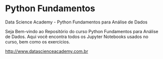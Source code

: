 # Python Fundamentos
Data Science Academy - Python Fundamentos para Análise de Dados

Seja Bem-vindo ao Repositório do curso Python Fundamentos para Análise de Dados. Aqui você encontra todos os Jupyter Notebooks usados no curso, bem como os exercícios.

http://www.datascienceacademy.com.br
